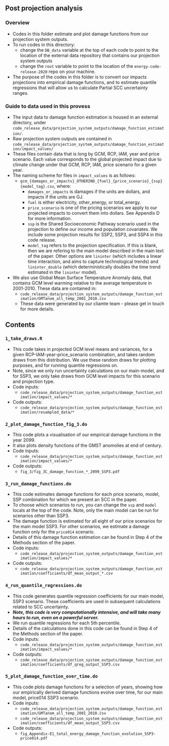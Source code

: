 ## Post projection analysis

### Overview
- Codes in this folder estimate and plot damage functions from our projection system outputs. 
- To run codes in this directory:
  - change the `DB_data` variable at the top of each code to point to the location of the external data repository that contains our projection system outputs
  - change the `root` variable to point to the location of the `energy-code-release-2020` repo on your machine.  
- The purpose of the codes in this folder is to convert our impacts projections into empirical damage functions, and to estimate quantile regressions that will allow us to calculate Partial SCC uncertainty ranges.

### Guide to data used in this provess
- The input data to damage function estimation is housed in an external directory, under `code_release_data/projection_system_outputs/damage_function_estimation/`. 
- Raw projection system outputs are contained in `code_release_data/projection_system_outputs/damage_function_estimation/impact_values/`
- These files contain data that is long by GCM, RCP, IAM, year and price scenario. Each value corresponds to the global projected impact due to climate change under that GCM, RCP, IAM, price scenario for a given year. 
- The naming scheme for files in `impact_values` is as follows: 
  - `gcm_{damages_or_impacts}_OTHERIND_{fuel}_{price_scenario}_{ssp}{model_tag}.csv`, where: 
    - `damages_or_impacts` is damages if the units are dollars, and impacts if the units are GJ.
    - `fuel` is either electricity, other_energy, or total_energy.
    - `price_scenario` is one of the pricing scenarios we apply to our projected impacts to convert them into dollars. See Appendix D for more information. 
    - `ssp` is the Shared Socioeconomic Pathway scenario used in the projection to define our income and population covariates. We include some projection results for SSP2, SSP3, and SSP4 in this code release. 
    - `model_tag` refers to the projection specification. If this is blank, then we are refering to the main model described in the main text of the paper. Other options are `lininter` (which includes a linear time interaction, and aims to capture technological trends) and `lininter_double` (which deterministically doubles the time trend estimated in the `lininter` model).
- We also use Global Mean Surface Temperature Anomaly data, that contains GCM level warming relative to the average temperature in 2001-2010. These data are contained in: 
  - `code_release_data/projection_system_outputs/damage_function_estimation/GMTanom_all_temp_2001_2010.csv`
  - These data were generated by our cliamte team - please get in touch for more details. 

## Contents

### `1_take_draws.R`
- This code takes in projected GCM level means and variances, for a given RCP-IAM-year-price_scenario combination, and takes random draws from this distribution. We use these random draws for plotting purposes, and for running quantile regressions on. 
- Note, since we only run uncertainty calculations on our main-model, and for SSP3, we only take draws from GCM level impacts for this scenario and projection type. 
- Code inputs:
  - `code_release_data/projection_system_outputs/damage_function_estimation/impact_values/*`
- Code outputs:
  - `code_release_data/projection_system_outputs/damage_function_estimation/resampled_data/*`

### `2_plot_damage_function_fig_3.do`
- This code plots a visualisation of our empirical damage functions in the year 2099.
- It also plots density functions of the GMST anomolies at end of century.
- Code inputs:
  - `code_release_data/projection_system_outputs/damage_function_estimation/impact_values/*`
- Code outputs:
  - `fig_3/fig_3C_damage_function_*_2099_SSP3.pdf`
 
### `3_run_damage_functions.do`
- This code estimates damage functions for each price scenario, model, SSP combination for which we present an SCC in the paper. 
- To choose which scenarios to run, you can change the `ssp` and `model` locals at the top of the code. Note, only the main model can be run for scenarios other than SSP3.
- The damage function is estimated for all eight of our price scenarios for the main model SSP3. For other scenarios, we estimate a damage function only for the `price014` scenario.
- Details of this damage function estimation can be found in Step 4 of the Methods section of the paper. 
- Code inputs:
  - `code_release_data/projection_system_outputs/damage_function_estimation/impact_values/*`
- Code outputs:
  -  `code_release_data/projection_system_outputs/damage_function_estimation/coefficients/df_mean_output_*.csv`

### `4_run_quantile_regressions.do`
- This code generates quantile regression coefficients for our main model, SSP3 scenario. These coefficients are used in subsequent calculations related to SCC uncertainty.
- ***Note, this code is very computationally intensive, and will take many hours to run, even on a powerful server.***
- We run quantile regressions for each 5th percentile.
- Details of the calculations done in this code can be found in Step 4 of the Methods section of the paper. 
- Code inputs:
  - `code_release_data/projection_system_outputs/damage_function_estimation/impact_values/*`
- Code outputs:
  -  `code_release_data/projection_system_outputs/damage_function_estimation/coefficients/df_qreg_output_SSP3.csv`

### `5_plot_damage_function_over_time.do`
- This code plots damage functions for a selection of years, showing how our empirically derived damage functions evolve over time, for our main model, price014 SSP3 scenario.
- Code inputs:
  - `code_release_data/projection_system_outputs/damage_function_estimation/GMTanom_all_temp_2001_2010.csv`
  - `code_release_data/projection_system_outputs/damage_function_estimation/coefficients/df_mean_output_SSP3.csv`
- Code outputs:
  - `fig_Appendix-E1_total_energy_damage_function_evolution_SSP3-price014.pdf`






